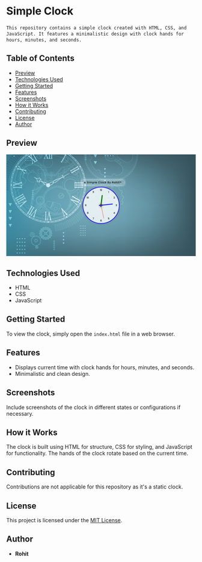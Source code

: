 # Simple Clock
    This repository contains a simple clock created with HTML, CSS, and JavaScript. It features a minimalistic design with clock hands for hours, minutes, and seconds.
## Table of Contents
- [Preview](#preview)
- [Technologies Used](#technologies-used)
- [Getting Started](#getting-started)
- [Features](#features)
- [Screenshots](#screenshots)
- [How it Works](#how-it-works)
- [Contributing](#contributing)
- [License](#license)
- [Author](#author)

## Preview
![preview.png](./assets/preview.png?raw=true)

## Technologies Used
- HTML
- CSS
- JavaScript

## Getting Started
To view the clock, simply open the `index.html` file in a web browser.

## Features
- Displays current time with clock hands for hours, minutes, and seconds.
- Minimalistic and clean design.

## Screenshots
Include screenshots of the clock in different states or configurations if necessary.

## How it Works
The clock is built using HTML for structure, CSS for styling, and JavaScript for functionality. The hands of the clock rotate based on the current time.

## Contributing
Contributions are not applicable for this repository as it's a static clock.

## License
This project is licensed under the [MIT License](LICENSE).

## Author
- **Rohit**
